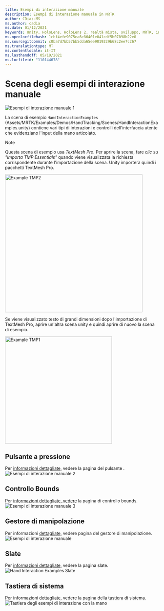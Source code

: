 ```yaml
---
title: Esempi di interazione manuale
description: Esempi di interazione manuale in MRTK
author: CDiaz-MS
ms.author: cadia
ms.date: 01/12/2021
keywords: Unity, HoloLens, HoloLens 2, realtà mista, sviluppo, MRTK, interazioni con la mano, controllo limiti, pulsanti pressabili,
ms.openlocfilehash: 1cbf4efe9075ea6e86401e041cdf5b07098b22e0
ms.sourcegitcommit: c0ba7d7bb57bb5dda65ee9019229b68c2ee7c267
ms.translationtype: MT
ms.contentlocale: it-IT
ms.lasthandoff: 05/19/2021
ms.locfileid: "110144678"
---
```

# <a name="hand-interaction-examples-scene"></a>Scena degli esempi di interazione manuale

![Esempi di interazione manuale 1](../images/MRTK_Examples.png)

La scena di esempio `HandInteractionExamples` (Assets/MRTK/Examples/Demos/HandTracking/Scenes/HandInteractionExamples.unity) contiene vari tipi di interazioni e controlli dell'interfaccia utente che evidenziano l'input della mano articolato.

> [!NOTE]
> Questa scena di esempio usa *TextMesh Pro.* Per aprire la scena, fare *clic su "Importa TMP Essentials"* quando viene visualizzata la richiesta corrispondente durante l'importazione della scena. Unity importerà quindi i pacchetti TextMesh Pro.

<img src="../images/hand-interaction-examples/MRTK_Examples_TMP2.png" width="450" alt="Example TMP2">

Se viene visualizzato testo di grandi dimensioni dopo l'importazione di TextMesh Pro, aprire un'altra scena unity e quindi aprire di nuovo la scena di esempio.

<img src="../images/hand-interaction-examples/MRTK_Examples_TMP1.png" width="350" alt="Example TMP1">

## <a name="pressable-button"></a>Pulsante a pressione

Per [informazioni dettagliate,](../ux-building-blocks/button.md) vedere la pagina del pulsante .
![Esempi di interazione manuale 2](../images/hand-interaction-examples/MRTK_Examples_PressTouch.png)

## <a name="bounds-control"></a>Controllo Bounds

Per [informazioni dettagliate, vedere](../ux-building-blocks/bounds-control.md) la pagina di controllo bounds.
![Esempi di interazione manuale 3](../images/hand-interaction-examples/MRTK_Examples_BoundingBox.png)

## <a name="manipulation-handler"></a>Gestore di manipolazione

Per informazioni [dettagliate,](../ux-building-blocks/manipulation-handler.md) vedere pagina del gestore di manipolazione.
![Esempi di interazione manuale](../images/hand-interaction-examples/MRTK_Examples_Manipulation.png)

## <a name="slate"></a>Slate

Per [informazioni dettagliate,](../ux-building-blocks/slate.md) vedere la pagina slate.
![Hand Interaction Examples Slate](../images/hand-interaction-examples/MRTK_Examples_Slate.png)

## <a name="system-keyboard"></a>Tastiera di sistema

Per informazioni [dettagliate,](../ux-building-blocks/system-keyboard.md) vedere la pagina della tastiera di sistema.
![Tastiera degli esempi di interazione con la mano](../images/hand-interaction-examples/MRTK_Examples_Keyboard.png)
